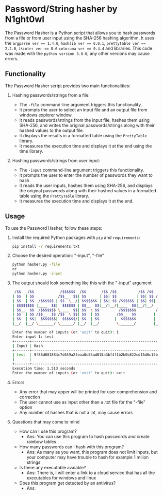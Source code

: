 # Password/String hasher by N1ght0wl

The Password Hasher is a Python script that allows you to hash passwords from a file or from user input using the SHA-256 hashing algorithm. It uses the `argparse ver == 1.4.0`, `hashlib ver == 0.0.1`, `prettytable ver == 2.2.0`, `tkinter ver == 8.6` `colorama ver == 0.4.4` and libraries.
This code was made with the `python version 3.8.0`, any other versions may cause errors.

## Functionality

The Password Hasher script provides two main functionalities:

1. Hashing passwords/strings from a file:
   - The `-file` command-line argument triggers this functionality.
   - It prompts the user to select an input file and an output file from windows explorer window.
   - It reads passwords/strings from the input file, hashes them using SHA-256, and writes the original passwords/strings along with their hashed values to the output file.
   - It displays the results in a formatted table using the `PrettyTable` library.
   - It measures the execution time and displays it at the end using the time library.

2. Hashing passwords/strings from user input:
   - The `-input` command-line argument triggers this functionality.
   - It prompts the user to enter the number of passwords they want to hash.
   - It reads the user inputs, hashes them using SHA-256, and displays the original passwords along with their hashed values in a formatted table using the `PrettyTable` library.
   - It measures the execution time and displays it at the end.

## Usage

To use the Password Hasher, follow these steps:

1. Install the required Python packages with `pip` and `requirements`:
   ```bash
   pip install -r requirements.txt
2. Choose the desired operation: "-input", "-file"
   ```bash
   python hasher.py -file
   or
   python hasher.py -input
3. The output should look something like this with the "-input" argument
   ```bash
    /$$   /$$            /$$$$$$  /$$       /$$ /$$          /$$ /$$  /$$$$$$  /$$$$$$$   /$$$$$$  /$$$$$$$$
   | $$  | $$           /$$__  $$| $$      | $$| $$         | $$| $$ /$$__  $$| $$____/  /$$__  $$| $$_____/
   | $$  | $$  /$$$$$$ | $$  \__/| $$$$$$$ | $$| $$ /$$$$$$ | $$| $$|__/  \ $$| $$      | $$  \__/| $$        /$$$$$$ 
   | $$$$$$$$ |____  $$|  $$$$$$ | $$__  $$|__/|__/|____  $$|__/|__/  /$$$$$$/| $$$$$$$ | $$$$$$$ | $$$$$    /$$__  $$
   | $$__  $$  /$$$$$$$ \____  $$| $$  \ $$         /$$$$$$$         /$$____/ |_____  $$| $$__  $$| $$__/   | $$  \__/
   | $$  | $$ /$$__  $$ /$$  \ $$| $$  | $$        /$$__  $$        | $$       /$$  \ $$| $$  \ $$| $$      | $$      
   | $$  | $$|  $$$$$$$|  $$$$$$/| $$  | $$       |  $$$$$$$        | $$$$$$$$|  $$$$$$/|  $$$$$$/| $$$$$$$$| $$      
   |__/  |__/ \_______/ \______/ |__/  |__/        \_______/        |________/ \______/  \______/ |________/|__/      

   Enter the number of inputs (or 'exit' to quit): 1
   Enter input 1: test
   +-------+------------------------------------------------------------------+
   | Input | Hash                                                             |
   +-------+------------------------------------------------------------------+
   | test  | 9f86d081884c7d659a2feaa0c55ad015a3bf4f1b2b0b822cd15d6c15b0f00a08 |
   |       |                                                                  |
   +-------+------------------------------------------------------------------+
   Execution time: 1.513 seconds
   Enter the number of inputs (or 'exit' to quit): exit

4. Errors

   - Any error that may apper will be printed for user comprehension and correction
   - The user cannot use as input other than a .txt file for the "-file" option
   - Any number of hashes that is not a int, may cause errors

5. Questions that may come to mind
   - How can I use this program?
      - Ans: You can use this program to hash passwords and create rainbow tables
   - How many passwords can I hash with this program?
      - Ans: As many as you want, this program does not limit inputs, but your computer may have trouble to hash for example 1 milion strings
   - Is there any executable avaiable?
      - Ans: There is, I will enter a link to a cloud service that has all the executables for windows and linux
   - Does this program get detected by an antivirus?
      - Ans:
